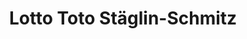 ---
title: "Lotto Toto Stäglin-Schmitz"
url: /krefeld/lotto-toto-staeglin-schmitz/
shop: Tickets
---